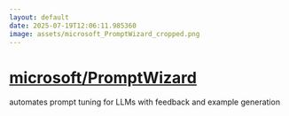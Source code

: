 ```yaml
---
layout: default
date: 2025-07-19T12:06:11.985360
image: assets/microsoft_PromptWizard_cropped.png
---
```


# [microsoft/PromptWizard](https://github.com/microsoft/PromptWizard)

automates prompt tuning for LLMs with feedback and example generation
